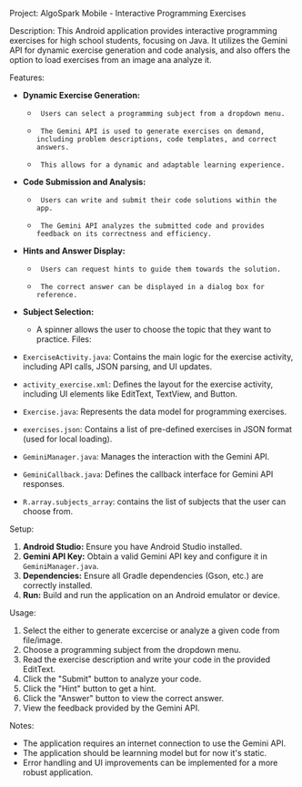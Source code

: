 Project: AlgoSpark Mobile - Interactive Programming Exercises

Description:
This Android application provides interactive programming exercises for high school students, focusing on Java. 
It utilizes the Gemini API for dynamic exercise generation and code analysis, and also offers the option to load exercises from an image ana analyze it.

Features:

-   **Dynamic Exercise Generation:**
    -      Users can select a programming subject from a dropdown menu.
    -      The Gemini API is used to generate exercises on demand, including problem descriptions, code templates, and correct answers.
    -      This allows for a dynamic and adaptable learning experience.
-   **Code Submission and Analysis:**
    -      Users can write and submit their code solutions within the app.
    -      The Gemini API analyzes the submitted code and provides feedback on its correctness and efficiency.
-   **Hints and Answer Display:**
    -      Users can request hints to guide them towards the solution.
    -      The correct answer can be displayed in a dialog box for reference.
-   **Subject Selection:**
    -   A spinner allows the user to choose the topic that they want to practice.
Files:

-   `ExerciseActivity.java`: Contains the main logic for the exercise activity, including API calls, JSON parsing, and UI updates.
-   `activity_exercise.xml`: Defines the layout for the exercise activity, including UI elements like EditText, TextView, and Button.
-   `Exercise.java`: Represents the data model for programming exercises.
-   `exercises.json`: Contains a list of pre-defined exercises in JSON format (used for local loading).
-   `GeminiManager.java`: Manages the interaction with the Gemini API.
-   `GeminiCallback.java`: Defines the callback interface for Gemini API responses.
-   `R.array.subjects_array`: contains the list of subjects that the user can choose from.

Setup:

1.  **Android Studio:** Ensure you have Android Studio installed.
2.  **Gemini API Key:** Obtain a valid Gemini API key and configure it in `GeminiManager.java`.
3.  **Dependencies:** Ensure all Gradle dependencies (Gson, etc.) are correctly installed.
5.  **Run:** Build and run the application on an Android emulator or device.

Usage:

1.  Select the either to generate excercise or analyze a given code from file/image.
2.  Choose a programming subject from the dropdown menu.
3.  Read the exercise description and write your code in the provided EditText.
4.  Click the "Submit" button to analyze your code.
5.  Click the "Hint" button to get a hint.
6.  Click the "Answer" button to view the correct answer.
7.  View the feedback provided by the Gemini API.

Notes:

-   The application requires an internet connection to use the Gemini API.
-   The application should be learnning model but for now it's static.
-   Error handling and UI improvements can be implemented for a more robust application.
